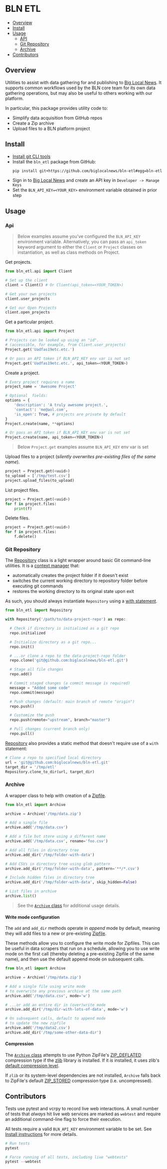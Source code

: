# BLN ETL

- [Overview](#overview)
- [Install](#install)
- [Usage](#usage)
  - [API](#api)
  - [Git Repository](#git-repository)
  - [Archive](#archive)
- [Contributors](#contributors)

## Overview

Utilities to assist with data gathering for and publishing to [Big Local News][].
It supports common workflows used by the BLN core team for its own data
gathering operations, but may also be useful to others working with our
platform.

In particular, this package provides utility code to:

- Simplify data acquisition from GitHub repos
- Create a Zip archive
- Upload files to a BLN platform project

## Install

* [Install git CLI tools](https://git-scm.com/downloads)
* Install the `bln_etl` package from GitHub:
  ```bash
  pip install git+https://github.com/biglocalnews/bln-etl#egg=bln-etl
  ```
* Sign in to [Big Local News][] and create an API key in `Developer -> Manage Keys`
* Set the `BLN_API_KEY=<YOUR_KEY>` environment variable obtained in prior step

## Usage

### Api

> Below examples assume you've configured the `BLN_API_KEY` environment
> variable. Alternatively, you can pass an `api_token` keyword argument to
> either the `Client` or `Project` classes on instantiation, as well as
> class methods on Project.

Get projects.

```python
from bln_etl.api import Client

# Set up the client
client = Client() # Or Client(api_token=<YOUR_TOKEN>)

# Get your own projects
client.user_projects

# Get our Open Projects
client.open_projects
```

Get a particular project.

```python
from bln_etl.api import Project

# Projects can be looked up using an "id".
# (accessible, for example, from Client.user_projects)
Project.get('Uadfas19etc.etc.')

# Or pass an API token if BLN_API_KEY env var is not set
Project.get('Uadfas19etc.etc.', api_token=<YOUR_TOKEN>)
```

Create a project.

```python
# Every project requires a name
project_name = 'Awesome Project'

# Optional  fields:
options = {
    'description': 'A truly awesome project.',
    'contact': 'me@aol.com',
    'is_open': True, # projects are private by default
}
Project.create(name, **options)

# Or pass an API token if BLN_API_KEY env var is not set
Project.create(name, api_token=<YOUR_TOKEN>)
```
> Below `Project.get` examples assume `BLN_API_KEY` env var is set

Upload files to a project (*silently overwrites pre-existing files of the same name*).

```python
project = Project.get(<uuid>)
to_upload = ['/tmp/test.csv']
project.upload_files(to_upload)
```

List project files.

```python
project = Project.get(<uuid>)
for f in project.files:
    print(f)
```

Delete files.

```python
project = Project.get(<uuid>)
for f in project.files:
    f.delete()
```

### Git Repository

The [Repository][] class is a light wrapper around basic Git command-line
utilities. It is a [context manager][] that:

  - automatically creates the project folder if it doesn't exist
  - switches the current working directory to repository folder before executing git commands
  - restores the working directory to its original state upon exit

As such, you should always instantiate `Repository` using a [with statement][].

```python
from bln_etl import Repository

with Repository('/path/to/data-project-repo') as repo:

  # Check if directory is initialized as a git repo
  repo.initialized

  # Initialize directory as a git repo...
  repo.init()

  # ...or clone a repo to the data-project-repo folder
  repo.clone('git@github.com:biglocalnews/bln-etl.git')

  # Stage all file changes
  repo.add()

  # Commit staged changes (a commit message is required)
  message = "Added some code"
  repo.commit(message)

  # Push changes (default: main branch of remote "origin")
  repo.push()

  # Customize the push
  repo.push(remote="upstream", branch="master")

  # Pull changes (current branch only)
  repo.pull()
```

[Repository][] also provides a static method that doesn't require use of a
`with` statement:

```python
# Clone a repo to specified local directory
url = 'git@github.com:biglocalnews/bln-etl.git'
target_dir = '/tmp/etl'
Repository.clone_to_dir(url, target_dir)
```


### Archive

A wrapper class to help with creation of a [Zipfile][].


```python
from bln_etl import Archive

archive = Archive('/tmp/data.zip')

# Add a single file
archive.add('/tmp/data.csv')

# Add a file but store using a different name
archive.add('/tmp/data.csv', rename='foo.csv')

# Add all files in directory tree
archive.add_dir('/tmp/folder-with-data')

# Add CSVs in directory tree using glob pattern
archive.add_dir('/tmp/folder-with-data', pattern='**/*.csv')

# Include hidden files in directory tree
archive.add_dir('/tmp/folder-with-data', skip_hidden=False)

# List files in archive
archive.list()
```

> See the [`Archive` class][] for additional usage details.

#### Write mode configuration

The `add` and `add_dir` methods operate in *append* mode by default, meaning
they will add files to a new or pre-existing [Zipfile][].

These methods allow you to configure the write mode for Zipfiles.
This can be useful in data scrapers that run on a schedule, allowing you to
use write mode on the first call (thereby deleting a pre-existing Zipfile of the same
name), and then use the default append mode on subsequent calls.

```python
from bln_etl import Archive

archive = Archive('/tmp/data.zip')

# Add a single file using write mode
# to overwrite any previous archive at the same path
archive.add('/tmp/data.csv', mode='w')

# ...or add an entire dir in (over)write mode
archive.add_dir('/tmp/dir-with-lots-of-data', mode='w')

# On subsequent calls, default to append mode 
# to update the new zipfile
archive.add('/tmp/data2.csv')
archive.add_dir('/tmp/some-other-data-dir')
```

#### Compression

The [`Archive` class][] attempts to use Python ZipFile's [ZIP_DEFLATED][] compression type
if the [zlib][] library is installed. If it *is* installed, it uses zlib's
[default compression level][].

If `zlib` or its system-level dependencies are not installed, `Archive` falls back to
ZipFile's default [ZIP_STORED][] compression type (i.e.  uncompressed).


[`Archive` class]: https://github.com/biglocalnews/bln-etl/blob/1cc80233d79b9ec9d091f8b46fd27510c8b59ec4/bln_etl/archive.py#L8
[Big Local News]: https://biglocalnews.org
[context manager]: https://docs.python.org/3/reference/datamodel.html#context-managers
[repository]: https://github.com/biglocalnews/bln-etl/blob/1491e328025466a33339e861aefc5235c32cefb3/bln_etl/repository.py#L6
[with statement]: https://docs.python.org/3/reference/compound_stmts.html#with
[Zipfile]: https://docs.python.org/3/library/zipfile.html#zipfile-objects
[zlib]: https://docs.python.org/3/library/zlib.html
[default compression level]: https://docs.python.org/3/library/zlib.html#zlib.compressobj
[ZIP_DEFLATED]: https://docs.python.org/3/library/zipfile.html#zipfile.ZIP_DEFLATED
[ZIP_STORED]: https://docs.python.org/3/library/zipfile.html#zipfile.ZIP_STORED


## Contributors

Tests use pytest and vcrpy to record live web interactions. A small number of tests
that *always* hit live web services are marked as `webtest` and require an
additional command-line flag to force their execution.

All tests require a valid `BLN_API_KEY` environment variable to be set.
See [Install instructions](#install) for more details.

```python
# Run tests
pytest

# Force running of all tests, including live "webtests"
pytest --webtest
```
